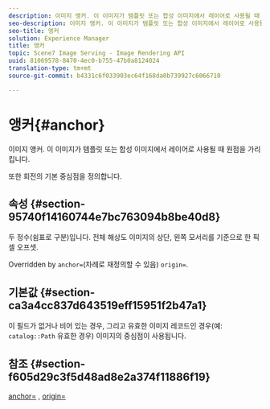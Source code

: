 ```yaml
---
description: 이미지 앵커. 이 이미지가 템플릿 또는 합성 이미지에서 레이어로 사용될 때 원점을 가리킵니다.
seo-description: 이미지 앵커. 이 이미지가 템플릿 또는 합성 이미지에서 레이어로 사용될 때 원점을 가리킵니다.
seo-title: 앵커
solution: Experience Manager
title: 앵커
topic: Scene7 Image Serving - Image Rendering API
uuid: 81069578-8470-4ec0-b755-47b0a8124024
translation-type: tm+mt
source-git-commit: b4331c6f033903ec64f168da0b739927c6066710

---
```



# 앵커{#anchor}

이미지 앵커. 이 이미지가 템플릿 또는 합성 이미지에서 레이어로 사용될 때 원점을 가리킵니다.

또한 회전의 기본 중심점을 정의합니다.

## 속성 {#section-95740f14160744e7bc763094b8be40d8}

두 정수(쉼표로 구분)입니다. 전체 해상도 이미지의 상단, 왼쪽 모서리를 기준으로 한 픽셀 오프셋.

Overridden by `anchor=`(차례로 재정의할 수 있음) `origin=`.

## 기본값 {#section-ca3a4cc837d643519eff15951f2b47a1}

이 필드가 없거나 비어 있는 경우, 그리고 유효한 이미지 레코드인 경우(예: `catalog::Path` 유효한 경우) 이미지의 중심점이 사용됩니다.

## 참조 {#section-f605d29c3f5d48ad8e2a374f11886f19}

[anchor=](/help/aem-is-ir-api/is-api/http-ref/image-serving-api-ref/c-http-protocol-reference/c-command-reference/r-anchor.md) , [origin=](/help/aem-is-ir-api/is-api/http-ref/image-serving-api-ref/c-http-protocol-reference/c-command-reference/r-origin.md)

